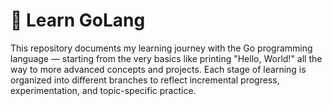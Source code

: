 # 📘 Learn GoLang

This repository documents my learning journey with the Go programming language — starting from the very basics like printing "Hello, World!" all the way to more advanced concepts and projects.  Each stage of learning is organized into different branches to reflect incremental progress, experimentation, and topic-specific practice.

